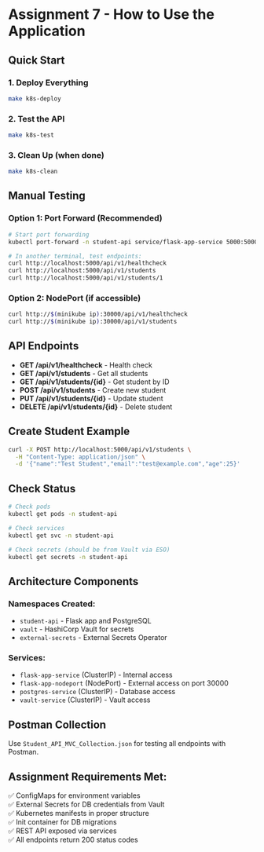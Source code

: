 # Assignment 7 - How to Use the Application

## Quick Start

### 1. Deploy Everything
```bash
make k8s-deploy
```

### 2. Test the API
```bash
make k8s-test
```

### 3. Clean Up (when done)
```bash
make k8s-clean
```

## Manual Testing

### Option 1: Port Forward (Recommended)
```bash
# Start port forwarding
kubectl port-forward -n student-api service/flask-app-service 5000:5000

# In another terminal, test endpoints:
curl http://localhost:5000/api/v1/healthcheck
curl http://localhost:5000/api/v1/students
curl http://localhost:5000/api/v1/students/1
```

### Option 2: NodePort (if accessible)
```bash
curl http://$(minikube ip):30000/api/v1/healthcheck
curl http://$(minikube ip):30000/api/v1/students
```

## API Endpoints

- **GET /api/v1/healthcheck** - Health check
- **GET /api/v1/students** - Get all students  
- **GET /api/v1/students/{id}** - Get student by ID
- **POST /api/v1/students** - Create new student
- **PUT /api/v1/students/{id}** - Update student
- **DELETE /api/v1/students/{id}** - Delete student

## Create Student Example
```bash
curl -X POST http://localhost:5000/api/v1/students \
  -H "Content-Type: application/json" \
  -d '{"name":"Test Student","email":"test@example.com","age":25}'
```

## Check Status
```bash
# Check pods
kubectl get pods -n student-api

# Check services  
kubectl get svc -n student-api

# Check secrets (should be from Vault via ESO)
kubectl get secrets -n student-api
```

## Architecture Components

### Namespaces Created:
- `student-api` - Flask app and PostgreSQL
- `vault` - HashiCorp Vault for secrets
- `external-secrets` - External Secrets Operator

### Services:
- `flask-app-service` (ClusterIP) - Internal access
- `flask-app-nodeport` (NodePort) - External access on port 30000
- `postgres-service` (ClusterIP) - Database access
- `vault-service` (ClusterIP) - Vault access

## Postman Collection
Use `Student_API_MVC_Collection.json` for testing all endpoints with Postman.

## Assignment Requirements Met:
✅ ConfigMaps for environment variables  
✅ External Secrets for DB credentials from Vault  
✅ Kubernetes manifests in proper structure  
✅ Init container for DB migrations  
✅ REST API exposed via services  
✅ All endpoints return 200 status codes